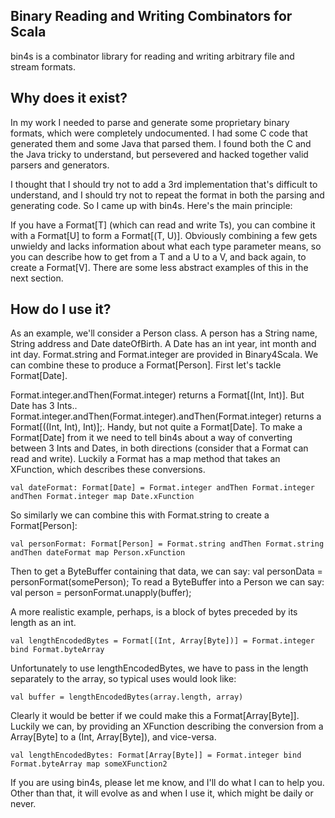 Binary Reading and Writing Combinators for Scala
-----------------------------------------------

bin4s is a combinator library for reading and writing arbitrary file and stream formats.

Why does it exist?
------------------

In my work I needed to parse and generate some proprietary binary formats, which were completely undocumented.  I had some C code that generated them and some Java that parsed them.  I found both the C and the Java tricky to understand, but persevered and hacked together valid parsers and generators.

I thought that I should try not to add a 3rd implementation that's difficult to understand, and I should try not to repeat the format in both the parsing and generating code.  So I came up with bin4s.  Here's the main principle:

If you have a Format[T] (which can read and write Ts), you can combine it with a Format[U] to form a Format[(T, U)].  Obviously combining a few gets unwieldy and lacks information about what each type parameter means, so you can describe how to get from a T and a U to a V, and back again, to create a Format[V].  There are some less abstract examples of this in the next section.

How do I use it?
----------------

As an example, we'll consider a Person class.  A person has a String name, String address and Date dateOfBirth.
A Date has an int year, int month and int day.  Format.string and Format.integer are provided in Binary4Scala.  We can combine these to produce a Format[Person].  First let's tackle Format[Date].

Format.integer.andThen(Format.integer) returns a Format[(Int, Int)].  But Date has 3 Ints..
Format.integer.andThen(Format.integer).andThen(Format.integer) returns a Format[((Int, Int), Int)];.
Handy, but not quite a Format[Date].  To make a Format[Date] from it we need to tell bin4s about a way of converting between 3 Ints and Dates,
in both directions (consider that a Format can read and write).  Luckily a Format has a map method that takes an XFunction, which describes these conversions.

    val dateFormat: Format[Date] = Format.integer andThen Format.integer andThen Format.integer map Date.xFunction

So similarly we can combine this with Format.string to create a Format[Person]:

    val personFormat: Format[Person] = Format.string andThen Format.string andThen dateFormat map Person.xFunction

Then to get a ByteBuffer containing that data, we can say: val personData = personFormat(somePerson);
To read a ByteBuffer into a Person we can say: val person = personFormat.unapply(buffer);

A more realistic example, perhaps, is a block of bytes preceded by its length as an int.

    val lengthEncodedBytes = Format[(Int, Array[Byte])] = Format.integer bind Format.byteArray

Unfortunately to use lengthEncodedBytes, we have to pass in the length separately to the array, so typical uses would look like:

    val buffer = lengthEncodedBytes(array.length, array)

Clearly it would be better if we could make this a Format[Array[Byte]].  Luckily we can, by providing an XFunction describing the conversion from a Array[Byte] to a (Int, Array[Byte]),
and vice-versa.

    val lengthEncodedBytes: Format[Array[Byte]] = Format.integer bind Format.byteArray map someXFunction2

If you are using bin4s, please let me know, and I'll do what I can to help you.  Other than that, it will evolve as and when I use it, which might be daily or never.
